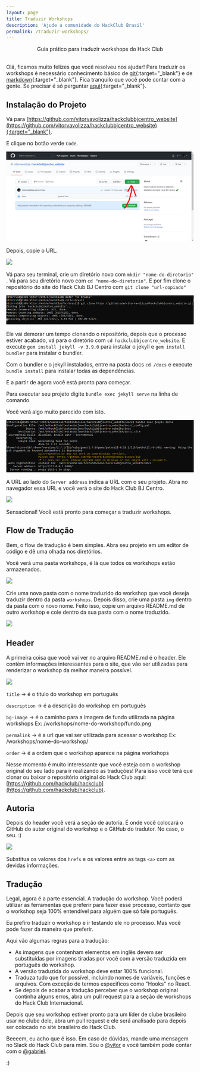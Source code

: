```yaml
---
layout: page
title: Traduzir Workshops
description: 'Ajude a comunidade do HackClub Brasil'
permalink: /traduzir-workshops/
---
```


<center>Guia prático para traduzir workshops do Hack Club</center>

<br/>


Olá, ficamos muito felizes que você resolveu nos ajudar! Para traduzir os workshops é necessário conhecimento básico de [git](https://www.youtube.com/watch?v=IBClN6VpJDw&list=PLlAbYrWSYTiPA2iEiQ2PF_A9j__C4hi0A){:target="_blank"} e de [markdown](https://github.com/luong-komorebi/Markdown-Tutorial/blob/master/README_pt-BR.md){:target="_blank"}. Fica tranquilo que você pode contar com a gente. Se precisar é só perguntar [aqui](https://github.com/vitorvavolizza/hackclubbjcentro_website/issues/new){:target="_blank"}.


## Instalação do Projeto

Vá para [https://github.com/vitorvavolizza/hackclubbjcentro_website](https://github.com/vitorvavolizza/hackclubbjcentro_website){:target="_blank"}.

E clique no botão verde `Code`.

![](img/botao-verde.PNG)

Depois, copie o URL.

![](../img/clonado.jpg)

Vá para seu terminal, crie um diretório novo com `mkdir "nome-do-diretorio"` . Vá para seu diretório novo com `cd "nome-do-diretorio"`. E por fim clone o repositório do site do Hack Club BJ Centro com `git clone "url-copiado"`

![](img/terminal-clone.PNG)

Ele vai demorar um tempo clonando o repositório, depois que o processo estiver acabado, vá para o diretório com `cd hackclubbjcentro_website`. E execute `gem install jekyll -v 3.9.0` para instalar o jekyll e `gem install bundler` para instalar o bundler.

Com o bundler e o jekyll instalados, entre na pasta docs `cd /docs` e execute `bundle install` para instalar todas as dependências.

E a partir de agora você está pronto para começar.

Para executar seu projeto digite `bundle exec jekyll serve` na linha de comando.

Você verá algo muito parecido com isto.

![](img/projeto-iniciado.PNG)

A URL ao lado do `Server address` indica a URL com o seu projeto. Abra no navegador essa URL e você verá o site do Hack Club BJ Centro.

![](../img/site-inicial.PNG)

Sensacional! Você está pronto para começar a traduzir workshops.

## Flow de Tradução

Bem, o flow de tradução é bem simples. Abra seu projeto em um editor de código e dê uma olhada nos diretórios.

Você verá uma pasta workshops, é lá que todos os workshops estão armazenados.

![](../img/workshops-folder.PNG)

Crie uma nova pasta com o nome traduzido do workshop que você deseja traduzir dentro da pasta `workshops`. Depois disso, crie uma pasta `img` dentro da pasta com o novo nome. Feito isso, copie um arquivo README.md de outro workshop e cole dentro da sua pasta com o nome traduzido.

![](../img/novo-workshop.PNG)

## Header

A primeira coisa que você vai ver no arquivo README.md é o header. Ele contém informações interessantes para o site, que vão ser utilizadas para renderizar o workshop da melhor maneira possível.

![](../img/header.PNG)

`title` -> é o título do workshop em português

`description` -> é a descrição do workshop em português

`bg-image` -> é o caminho para a imagem de fundo utilizada na página workshops Ex: /workshops/nome-do-workshop/fundo.png

`permalink` -> é a url que vai ser utilizada para acessar o workshop Ex: /workshops/nome-do-workshop/

`order` -> é a ordem que o workshop aparece na página workshops

Nesse momento é muito interessante que você esteja com o workshop original do seu lado para ir realizando as traduções! Para isso você terá que clonar ou baixar o repositório original do Hack Club aqui: [https://github.com/hackclub/hackclub](https://github.com/hackclub/hackclub).

## Autoria

Depois do header você verá a seção de autoria. É onde você colocará o GitHub do autor original do workshop e o GitHub do tradutor. No caso, o seu. :)

![](../img/autoria.PNG)

Substitua os valores dos `hrefs` e os valores entre as tags `<a>` com as devidas informações.

## Tradução

Legal, agora é a parte essencial. A tradução do workshop. Você poderá utilizar as ferramentas que preferir para fazer esse processo, contanto que o workshop seja 100% entendível para alguém que só fale português.

Eu prefiro traduzir o workshop e ir testando ele no processo. Mas você pode fazer da maneira que preferir.

Aqui vão algumas regras para a tradução:

- As imagens que contenham elementos em inglês devem ser substituídas por imagens tiradas por você com a versão traduzida em português do workshop.
- A versão traduzida do workshop deve estar 100% funcional.
- Traduza tudo que for possível, incluindo nomes de variáveis, funções e arquivos. Com exceção de termos especifícos como "Hooks" no React.
- Se depois de acabar a tradução perceber que o workshop original continha alguns erros, abra um pull request para a seção de workshops do Hack Club Internacional.

Depois que seu workshop estiver pronto para um líder de clube brasileiro usar no clube dele, abra um pull request e ele será analisado para depois ser colocado no site brasileiro do Hack Club.

Beeeem, eu acho que é isso. Em caso de dúvidas, mande uma mensagem no Slack do Hack Club para mim. Sou o [@vitor](https://app.slack.com/client/T0266FRGM/CDJMS683D/user_profile/U018RDU68D9) e você também pode contar com o [@gabriel](https://app.slack.com/client/T0266FRGM/D01KABE85KK/user_profile/U01K3T48ZEG).

 :)
